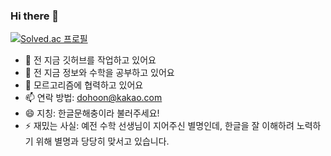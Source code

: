 ### Hi there 👋

[![Solved.ac
프로필](http://mazassumnida.wtf/api/v2/generate_badge?boj=dohoon)](https://solved.ac/dohoon/)

- 🔭 전 지금 깃허브를 작업하고 있어요
- 🌱 전 지금 정보와 수학을 공부하고 있어요
- 👯 모르고리즘에 협력하고 있어요
- 📫 연락 방법: dohoon@kakao.com
- 😄 지칭: 한글문해충이라 불러주세요!
- ⚡ 재밌는 사실: 예전 수학 선생님이 지어주신 별명인데, 한글을 잘 이해하려 노력하기 위해 별명과 당당히 맞서고 있습니다.
